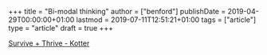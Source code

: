 +++
title = "Bi-modal thinking"
author = ["benford"]
publishDate = 2019-04-29T00:00:00+01:00
lastmod = 2019-07-11T12:51:21+01:00
tags = ["article"]
type = "article"
draft = true
+++

[Survive + Thrive - Kotter](https://www.kotterinc.com/research-and-perspectives/survive-thrive/)
